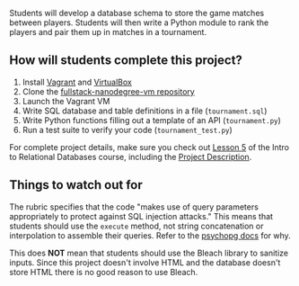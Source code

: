 Students will develop a database schema to store the game matches between players. Students will then write a Python module to rank the players and pair them up in matches in a tournament.

## How will students complete this project?

1. Install [Vagrant](http://vagrantup.com) and [VirtualBox](https://www.virtualbox.org/)
2. Clone the [fullstack-nanodegree-vm repository](http://github.com/udacity/fullstack-nanodegree-vm)
3. Launch the Vagrant VM
4. Write SQL database and table definitions in a file (`tournament.sql`)
5. Write Python functions filling out a template of an API (`tournament.py`)
6. Run a test suite to verify your code (`tournament_test.py`)

For complete project details, make sure you check out <a href="https://www.udacity.com/course/viewer#!/c-ud197/l-3521918727/m-3554068605" target="_blank">Lesson 5</a> of the Intro to Relational Databases course, including the <a href="https://www.udacity.com/course/viewer#!/c-ud197/l-3521918727/m-3519689284" target="_blank">Project Description</a>.

## Things to watch out for

The rubric specifies that the code "makes use of query parameters appropriately to protect against SQL injection attacks."
This means that students should use the `execute` method, not string concatenation or interpolation to assemble their queries.
Refer to the [psychopg docs](http://initd.org/psycopg/docs/usage.html#the-problem-with-the-query-parameters) for why.

This does __NOT__ mean that students should use the Bleach library to sanitize inputs.
Since this project doesn't involve HTML and the database doesn't store HTML there is no good reason to use Bleach.

